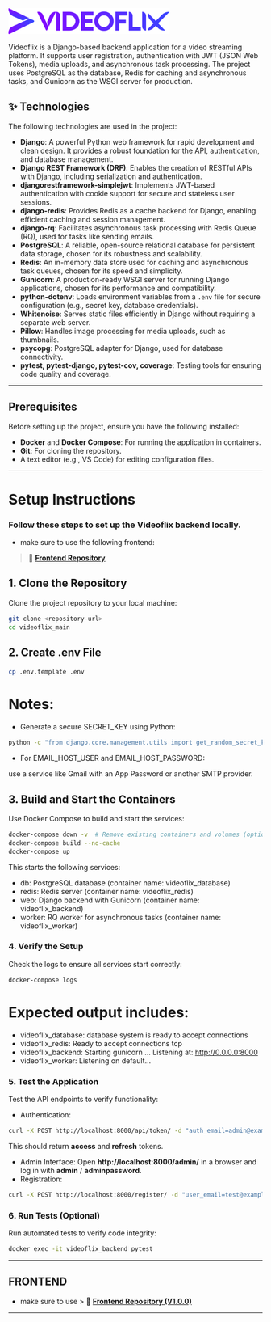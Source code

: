 <img src="./assets/logo_icon.svg" alt="Videoflix Logo" width="320">

Videoflix is a Django-based backend application for a video streaming platform. It supports user registration, authentication with JWT (JSON Web Tokens), media uploads, and asynchronous task processing. The project uses PostgreSQL as the database, Redis for caching and asynchronous tasks, and Gunicorn as the WSGI server for production.

## ✨ Technologies
The following technologies are used in the project:

- **Django**: A powerful Python web framework for rapid development and clean design. It provides a robust foundation for the API, authentication, and database management.
- **Django REST Framework (DRF)**: Enables the creation of RESTful APIs with Django, including serialization and authentication.
- **djangorestframework-simplejwt**: Implements JWT-based authentication with cookie support for secure and stateless user sessions.
- **django-redis**: Provides Redis as a cache backend for Django, enabling efficient caching and session management.
- **django-rq**: Facilitates asynchronous task processing with Redis Queue (RQ), used for tasks like sending emails.
- **PostgreSQL**: A reliable, open-source relational database for persistent data storage, chosen for its robustness and scalability.
- **Redis**: An in-memory data store used for caching and asynchronous task queues, chosen for its speed and simplicity.
- **Gunicorn**: A production-ready WSGI server for running Django applications, chosen for its performance and compatibility.
- **python-dotenv**: Loads environment variables from a `.env` file for secure configuration (e.g., secret key, database credentials).
- **Whitenoise**: Serves static files efficiently in Django without requiring a separate web server.
- **Pillow**: Handles image processing for media uploads, such as thumbnails.
- **psycopg**: PostgreSQL adapter for Django, used for database connectivity.
- **pytest, pytest-django, pytest-cov, coverage**: Testing tools for ensuring code quality and coverage.

---

## Prerequisites

Before setting up the project, ensure you have the following installed:
- **Docker** and **Docker Compose**: For running the application in containers.
- **Git**: For cloning the repository.
- A text editor (e.g., VS Code) for editing configuration files.

---

# Setup Instructions
### Follow these steps to set up the Videoflix backend locally.

- make sure to use the following frontend:
> 🔗 **[Frontend Repository ](https://github.com/NoAltF4Dan/Videoflix_frontend)**

## 1. Clone the Repository

Clone the project repository to your local machine:
```bash
git clone <repository-url>
cd videoflix_main
```

## 2. Create .env File

```bash
cp .env.template .env
```

# Notes:
- Generate a secure SECRET_KEY using Python:
```bash
python -c "from django.core.management.utils import get_random_secret_key; print(get_random_secret_key())"
```

- For EMAIL_HOST_USER and EMAIL_HOST_PASSWORD:

use a service like Gmail with an App Password or another SMTP provider.

## 3. Build and Start the Containers

Use Docker Compose to build and start the services:
```bash
docker-compose down -v  # Remove existing containers and volumes (optional for fresh setup)
docker-compose build --no-cache
docker-compose up
```

This starts the following services:

- db: PostgreSQL database (container name: videoflix_database)
- redis: Redis server (container name: videoflix_redis)
- web: Django backend with Gunicorn (container name: videoflix_backend)
- worker: RQ worker for asynchronous tasks (container name: videoflix_worker)

### 4. Verify the Setup

Check the logs to ensure all services start correctly:
```bash
docker-compose logs
```

# Expected output includes:

- videoflix_database: database system is ready to accept connections
- videoflix_redis: Ready to accept connections tcp
- videoflix_backend: Starting gunicorn ... Listening at: http://0.0.0.0:8000
- videoflix_worker: Listening on default...

### 5. Test the Application

Test the API endpoints to verify functionality:
- Authentication:
```bash
curl -X POST http://localhost:8000/api/token/ -d "auth_email=admin@example.com&auth_password=adminpassword" -H "Content-Type: application/x-www-form-urlencoded"
```
This should return **access** and **refresh** tokens.
- Admin Interface:
Open **http://localhost:8000/admin/** in a browser and log in with **admin** / **adminpassword**.
- Registration:
```bash
curl -X POST http://localhost:8000/register/ -d "user_email=test@example.com&user_password=Test12345&password_repeat=Test12345&accept_privacy=on" -H "Content-Type: application/x-www-form-urlencoded"
```

### 6. Run Tests (Optional)
Run automated tests to verify code integrity:
```bash
docker exec -it videoflix_backend pytest
```

---


## FRONTEND

- make sure to use > 🔗 **[Frontend Repository (V1.0.0)](https://github.com/NoAltF4Dan/Videoflix_frontend)**


---


